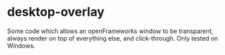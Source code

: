 # desktop-overlay
Some code which allows an openFrameworks window to be transparent, always render on top of everything else, and click-through. Only tested on Windows.
